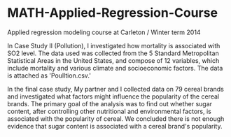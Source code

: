 # MATH-Applied-Regression-Course
Applied regression modeling course at Carleton / Winter term 2014

In Case Study II (Pollution), I investigated how mortality is associated with SO2 level. The data used was collected from the 5 Standard Metropolitan Statistical Areas in the United States, and compose of 12 variables, which include mortality and various climate and socioeconomic factors. The data is attached as 'Poulltion.csv.'

In the final case study, My partner and I collected data on 79 cereal brands and investigated what factors might influence the popularity of the cereal brands. The primary goal of the analysis was to find out whether sugar content, after controlling other nutritional and environmental factors, is associated with the popularity of cereal. We concluded there is not enough evidence that sugar content is associated with a cereal brand's popularity.
